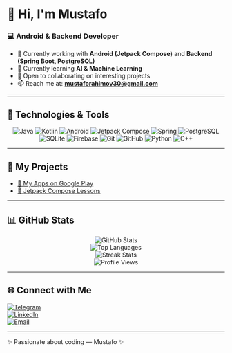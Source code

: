 # 👋 Hi, I'm Mustafo

### 💻 Android & Backend Developer

- 🔭 Currently working with **Android (Jetpack Compose)** and **Backend (Spring Boot, PostgreSQL)**  
- 🌱 Currently learning **AI & Machine Learning**  
- 👯 Open to collaborating on interesting projects  
- 📫 Reach me at: **mustaforahimov30@gmail.com**  

---

## 🚀 Technologies & Tools

<div align="center">

![Java](https://img.shields.io/badge/Java-ED8B00?style=for-the-badge&logo=openjdk&logoColor=white)
![Kotlin](https://img.shields.io/badge/Kotlin-7F52FF?style=for-the-badge&logo=kotlin&logoColor=white)
![Android](https://img.shields.io/badge/Android-3DDC84?style=for-the-badge&logo=android&logoColor=white)
![Jetpack Compose](https://img.shields.io/badge/Jetpack%20Compose-4285F4?style=for-the-badge&logo=jetpackcompose&logoColor=white)
![Spring](https://img.shields.io/badge/Spring-6DB33F?style=for-the-badge&logo=spring&logoColor=white)
![PostgreSQL](https://img.shields.io/badge/PostgreSQL-316192?style=for-the-badge&logo=postgresql&logoColor=white)
![SQLite](https://img.shields.io/badge/SQLite-07405E?style=for-the-badge&logo=sqlite&logoColor=white)
![Firebase](https://img.shields.io/badge/Firebase-FFCA28?style=for-the-badge&logo=firebase&logoColor=black)
![Git](https://img.shields.io/badge/Git-F05032?style=for-the-badge&logo=git&logoColor=white)
![GitHub](https://img.shields.io/badge/GitHub-181717?style=for-the-badge&logo=github&logoColor=white)
![Python](https://img.shields.io/badge/Python-3776AB?style=for-the-badge&logo=python&logoColor=white)
![C++](https://img.shields.io/badge/C++-00599C?style=for-the-badge&logo=cplusplus&logoColor=white)

</div>

---

## 📱 My Projects

- [📌 My Apps on Google Play](https://play.google.com/store/search?q=pub%3AH%26A%20SOLUTIONS&c=apps)  
- [📌 Jetpack Compose Lessons](https://github.com/Developer-Mustafo/Compose-lesson)  

---

## 📊 GitHub Stats

<div align="center">

![GitHub Stats](https://github-readme-stats.vercel.app/api?username=Developer-Mustafo&show_icons=true&theme=tokyonight)  
![Top Languages](https://github-readme-stats.vercel.app/api/top-langs/?username=Developer-Mustafo&layout=compact&theme=tokyonight)  
![Streak Stats](https://github-readme-streak-stats.herokuapp.com/?user=Developer-Mustafo&theme=tokyonight)  
![Profile Views](https://komarev.com/ghpvc/?username=Developer-Mustafo&style=for-the-badge)  

</div>

---

## 🌐 Connect with Me

[![Telegram](https://img.shields.io/badge/Telegram-26A5E4?style=for-the-badge&logo=telegram&logoColor=white)](https://t.me/yourusername)  
[![LinkedIn](https://img.shields.io/badge/LinkedIn-0A66C2?style=for-the-badge&logo=linkedin&logoColor=white)](https://linkedin.com/in/yourusername)  
[![Email](https://img.shields.io/badge/Email-D14836?style=for-the-badge&logo=gmail&logoColor=white)](mailto:mustaforahimov30@gmail.com)

---

✨ Passionate about coding — Mustafo ✨